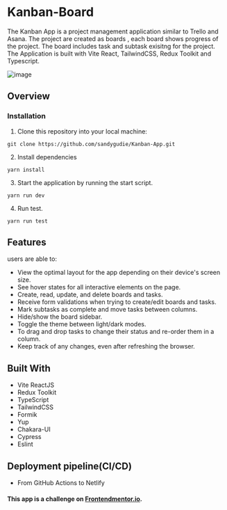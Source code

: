 # Kanban-Board
The Kanban App is a project management application similar to Trello and Asana. The project are created as boards , each board shows progress of the project. The board includes task and subtask exisitng for the project. The Application is built with Vite React, TailwindCSS, Redux Toolkit and Typescript.

![image](https://github.com/sandygudie/Kanban-App/assets/54219127/3edd0818-9867-4573-893d-1aaf0e561097)

## Overview

### Installation
1. Clone this repository into your local machine:
```
git clone https://github.com/sandygudie/Kanban-App.git
```
2. Install dependencies 
```
yarn install
```
3. Start the application by running the start script.
```
yarn run dev
```
4. Run test.
```
yarn run test
```

## Features
users are able to:

- View the optimal layout for the app depending on their device's screen size.
- See hover states for all interactive elements on the page.
- Create, read, update, and delete boards and tasks.
- Receive form validations when trying to create/edit boards and tasks.
- Mark subtasks as complete and move tasks between columns.
- Hide/show the board sidebar.
- Toggle the theme between light/dark modes.
- To drag and drop tasks to change their status and re-order them in a column.
- Keep track of any changes, even after refreshing the browser.

## Built With
* Vite ReactJS
* Redux Toolkit
* TypeScript
* TailwindCSS
* Formik
* Yup
* Chakara-UI
* Cypress
* Eslint

## Deployment pipeline(CI/CD)
 - From GitHub Actions to Netlify


#### This app is a challenge on [Frontendmentor.io](https://www.frontendmentor.io/challenges/kanban-task-management-web-app-wgQLt-HlbB).
